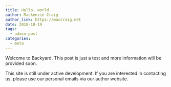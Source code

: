 ```yaml
---
title: Hello, world.
author: Mackenzie Craig
author_link: https://maccraig.net
date: 2018-10-19
tags:
  - admin-post
categories:
  - meta
---
```


Welcome to Backyard. This post is just a test and more information will be provided soon.

This site is still under active development. If you are interested in contacting us, please use our personal emails via our author website. 
